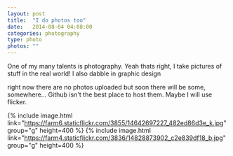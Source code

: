 ```yaml
---
layout: post
title:  "I do photos too"
date:   2014-08-04 04:08:00
categories: photography
type: photo
photos: ""
---
```


One of my many talents is photography. Yeah thats right, I take pictures of stuff in the real world! I also dabble in graphic design 

right now there are no photos uploaded but soon there will be some, somewhere... Github isn't the best place to host them. Maybe I will use flicker.

{% include image.html link="https://farm6.staticflickr.com/3855/14642697227_482ed86d3e_k.jpg" group="g" height=400 %}
{% include image.html link="https://farm4.staticflickr.com/3836/14828873902_c2e839df18_b.jpg" group="g" height=400 %}
